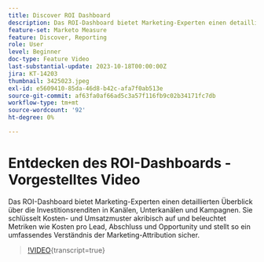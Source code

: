 ```yaml
---
title: Discover ROI Dashboard
description: Das ROI-Dashboard bietet Marketing-Experten einen detaillierten Überblick über die Investitionsrenditen in Kanälen, Unterkanälen und Kampagnen. Sie schlüsselt Kosten- und Umsatzmuster akribisch auf und beleuchtet Metriken wie Kosten pro Lead, Abschluss und Opportunity und stellt so ein umfassendes Verständnis der Marketing-Attribution sicher.
feature-set: Marketo Measure
feature: Discover, Reporting
role: User
level: Beginner
doc-type: Feature Video
last-substantial-update: 2023-10-18T00:00:00Z
jira: KT-14203
thumbnail: 3425023.jpeg
exl-id: e5609410-85da-46d8-b42c-afa7f0ab513e
source-git-commit: af63fa0af66ad5c3a57f116fb9c02b34171fc7db
workflow-type: tm+mt
source-wordcount: '92'
ht-degree: 0%

---
```


# Entdecken des ROI-Dashboards - Vorgestelltes Video

Das ROI-Dashboard bietet Marketing-Experten einen detaillierten Überblick über die Investitionsrenditen in Kanälen, Unterkanälen und Kampagnen. Sie schlüsselt Kosten- und Umsatzmuster akribisch auf und beleuchtet Metriken wie Kosten pro Lead, Abschluss und Opportunity und stellt so ein umfassendes Verständnis der Marketing-Attribution sicher.

>[!VIDEO](https://video.tv.adobe.com/v/3449473/?learn=on&captions=ger){transcript=true}
